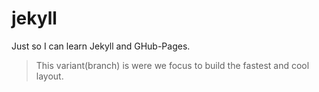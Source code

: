 # jekyll
Just so I can learn Jekyll and GHub-Pages.

> This variant(branch) is were we focus to build the fastest and cool layout.
